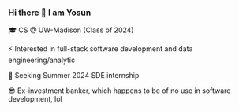 ### Hi there 👋 I am Yosun

🎓 CS @ UW-Madison (Class of 2024)

⚡ Interested in full-stack software development and data engineering/analytic 

🌱 Seeking Summer 2024 SDE internship 

😎 Ex-investment banker, which happens to be of no use in software development, lol

